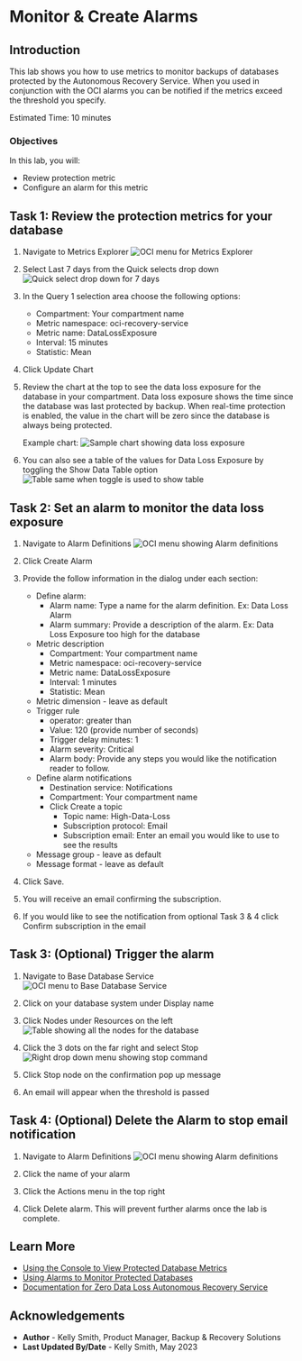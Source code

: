 # Monitor & Create Alarms

## Introduction

This lab shows you how to use metrics to monitor backups of databases protected by the Autonomous Recovery Service.  When you used in conjunction with the OCI alarms you can be notified if the metrics exceed the threshold you specify.

Estimated Time: 10 minutes

### Objectives

In this lab, you will:
* Review protection metric 
* Configure an alarm for this metric

## Task 1: Review the protection metrics for your database

1. Navigate to Metrics Explorer
    ![OCI menu for Metrics Explorer](images/ham_metrics_explorer.png)

2. Select Last 7 days from the Quick selects drop down
    ![Quick select drop down for 7 days](images/quick_selects_7days.png)

3. In the Query 1 selection area choose the following options:
    * Compartment: Your compartment name
    * Metric namespace: oci-recovery-service
    * Metric name: DataLossExposure
    * Interval: 15 minutes
    * Statistic: Mean

4. Click Update Chart

5. Review the chart at the top to see the data loss exposure for the database in your compartment.  Data loss exposure shows the time since the database was last protected by backup.  When real-time protection is enabled, the value in the chart will be zero since the database is always being protected.

    Example chart:
    ![Sample chart showing data loss exposure](images/chart_data_loss_exposure.png)

6. You can also see a table of the values for Data Loss Exposure by toggling the Show Data Table option
    ![Table same when toggle is used to show table](images/show_data_table.png)

## Task 2: Set an alarm to monitor the data loss exposure

1. Navigate to Alarm Definitions
    ![OCI menu showing Alarm definitions](images/ham_alarm_definitions.png)

2. Click Create Alarm

3. Provide the follow information in the dialog under each section:
    * Define alarm:
        * Alarm name: Type a name for the alarm definition.  Ex: Data Loss Alarm
        * Alarm summary: Provide a description of the alarm.  Ex: Data Loss Exposure too high for the database
    * Metric description
        * Compartment: Your compartment name
        * Metric namespace: oci-recovery-service
        * Metric name: DataLossExposure
        * Interval: 1 minutes
        * Statistic: Mean
    * Metric dimension - leave as default
    * Trigger rule
        * operator: greater than
        * Value: 120 (provide number of seconds)
        * Trigger delay minutes: 1
        * Alarm severity: Critical
        * Alarm body: Provide any steps you would like the notification reader to follow.
    * Define alarm notifications
        * Destination service: Notifications
        * Compartment: Your compartment name
        * Click Create a topic
            * Topic name: High-Data-Loss
            * Subscription protocol: Email
            * Subscription email: Enter an email you would like to use to see the results
    * Message group - leave as default
    * Message format - leave as default

4. Click Save.

5. You will receive an email confirming the subscription.

6. If you would like to see the notification from optional Task 3 & 4 click Confirm subscription in the email

## Task 3:  (Optional) Trigger the alarm

1. Navigate to Base Database Service
    ![OCI menu to Base Database Service](images/ham_basedb.png)

2. Click on your database system under Display name

3. Click Nodes under Resources on the left
    ![Table showing all the nodes for the database](images/basedb_public_ip.png)

4. Click the 3 dots on the far right and select Stop
    ![Right drop down menu showing stop command](images/node_stop.png)

5. Click Stop node on the confirmation pop up message

6. An email will appear when the threshold is passed

## Task 4: (Optional) Delete the Alarm to stop email notification

1. Navigate to Alarm Definitions
    ![OCI menu showing Alarm definitions](images/ham_alarm_definitions.png)

2. Click the name of your alarm

3. Click the Actions menu in the top right

4. Click Delete alarm.  This will prevent further alarms once the lab is complete.


## Learn More

* [Using the Console to View Protected Database Metrics](https://docs.oracle.com/en/cloud/paas/recovery-service/dbrsu/console-recovery-service-metrics.html)
* [Using Alarms to Monitor Protected Databases](https://docs.oracle.com/en/cloud/paas/recovery-service/dbrsu/alarm-recovery-service-metrics.html)
* [Documentation for Zero Data Loss Autonomous Recovery Service](https://docs.oracle.com/en/cloud/paas/recovery-service/dbrsu/)


## Acknowledgements
* **Author** - Kelly Smith, Product Manager, Backup & Recovery Solutions
* **Last Updated By/Date** - Kelly Smith, May 2023
